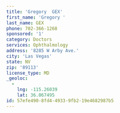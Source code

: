 ```yaml
---
title: 'Gregory  GEX'
first_name: 'Gregory '
last_name: GEX
phone: 702-366-1268
sponsored: '1'
category: Doctors
services: Ophthalmology
address: '8285 W Arby Ave.'
city: 'Las Vegas'
state: NV
zip: '89113'
license_type: MD
_geoloc:
  -
    lng: -115.26039
    lat: 36.067495
id: 57efe490-8fd4-4933-9fb2-19e4682987b5
---
```

